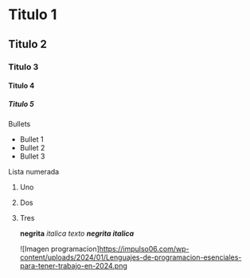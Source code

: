 # Titulo 1
## Titulo 2
### Titulo 3
#### Titulo 4
##### Titulo 5

Bullets
* Bullet 1
* Bullet 2
* Bullet 3

Lista numerada 
1. Uno
2. Dos
3. Tres

   **negrita**
   _italica texto_
   **_negrita italica_**

   ![Imagen programacion]https://impulso06.com/wp-content/uploads/2024/01/Lenguajes-de-programacion-esenciales-para-tener-trabajo-en-2024.png
